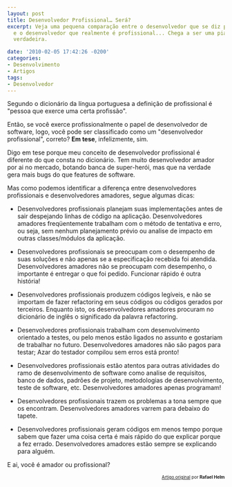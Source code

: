 ```yaml
---
layout: post
title: Desenvolvedor Profissional… Será?
excerpt: Veja uma pequena comparação entre o desenvolvedor que se diz profissional
  e o desenvolvedor que realmente é profissional... Chega a ser uma piada triste mas
  verdadeira.

date: '2010-02-05 17:42:26 -0200'
categories:
- Desenvolvimento
- Artigos
tags:
- Desenvolvedor
---
```

Segundo o dicionário da língua portuguesa a definição de profissional é "pessoa que exerce uma certa profissão".

Então, se você exerce profissionalmente o papel de desenvolvedor de software, logo, você pode ser classificado como um "desenvolvedor profissional", correto? <strong>Em tese</strong>, infelizmente, sim.

Digo em tese porque meu conceito de desenvolvedor profissional é diferente do que consta no dicionário. Tem muito desenvolvedor amador por ai no mercado, botando banca de super-herói, mas que na verdade gera mais bugs do que features de software.

Mas como podemos identificar a diferença entre desenvolvedores profissionais e desenvolvedores amadores, segue algumas dicas:

- Desenvolvedores profissionais planejam suas implementações antes de sair despejando linhas de código na aplicação. Desenvolvedores amadores freqüentemente trabalham com o método de tentativa e erro, ou seja, sem nenhum planejamento prévio ou analise de impacto em outras classes/módulos da aplicação.

- Desenvolvedores profissionais se preocupam com o desempenho de suas soluções e não apenas se a especificação recebida foi atendida. Desenvolvedores amadores não se preocupam com desempenho, o importante é entregar o que foi pedido. Funcionar rápido é outra história!

- Desenvolvedores profissionais produzem códigos legíveis, e não se importam de fazer refactoring em seus códigos ou códigos gerados por terceiros. Enquanto isto, os desenvolvedores amadores procuram no dicionário de inglês o significado da palavra refactoring.

- Desenvolvedores profissionais trabalham com desenvolvimento orientado a testes, ou pelo menos estão ligados no assunto e gostariam de trabalhar no futuro. Desenvolvedores amadores não são pagos para testar; Azar do testador compilou sem erros está pronto!

- Desenvolvedores profissionais estão atentos para outras atividades do ramo de desenvolvimento de software como analise de requisitos, banco de dados, padrões de projeto, metodologias de desenvolvimento, teste de software, etc. Desenvolvedores amadores apenas programam!

- Desenvolvedores profissionais trazem os problemas a tona sempre que os encontram. Desenvolvedores amadores varrem para debaixo do tapete.

- Desenvolvedores profissionais geram códigos em menos tempo porque sabem que fazer uma coisa certa é mais rápido do que explicar porque a fez errado. Desenvolvedores amadores estão sempre se explicando para alguém.

E ai, você é amador ou profissional?

<p style="text-align: right; font-size: 10px;"><a href="http://www.linhadecodigo.com.br/Artigo.aspx?id=2777" rel="nofollow">Artigo original</a> por <strong>Rafael Helm</strong>

